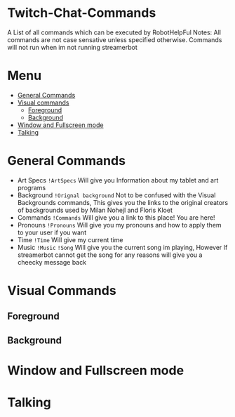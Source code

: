 # Twitch-Chat-Commands
A List of all commands which can be executed by RobotHelpFul
Notes: All commands are not case sensative unless specified otherwise. Commands will not run when im not running streamerbot 

# Menu
* [General Commands](https://github.com/Robotrowful/Twitch-Chat-Commands/tree/main?tab=readme-ov-file#general-commands)
* [Visual commands](https://github.com/Robotrowful/Twitch-Chat-Commands/tree/main?tab=readme-ov-file#Visual-commands)
  * [Foreground](https://github.com/Robotrowful/Twitch-Chat-Commands/tree/main?tab=readme-ov-file#foreground)
  * [Background](https://github.com/Robotrowful/Twitch-Chat-Commands/tree/main?tab=readme-ov-file#background)
* [Window and Fullscreen mode](https://github.com/Robotrowful/Twitch-Chat-Commands/tree/main?tab=readme-ov-file#window-and-fullscreen-mode)
* [Talking](https://github.com/Robotrowful/Twitch-Chat-Commands/tree/main?tab=readme-ov-file#Talking)

# General Commands
* Art Specs `!ArtSpecs` Will give you Information about my tablet and art programs
* Background `!Orignal background` Not to be confused with the Visual Backgrounds commands, This gives you the links to the original creators of backgrounds used by Milan Nohejl and Floris Kloet
* Commands `!Commands` Will give you a link to this place! You are here! 
* Pronouns `!Pronouns` Will give you my pronouns and how to apply them to your user if you want
* Time `!Time` Will give my current time
* Music `!Music` `!Song` Will give you the current song im playing, However If streamerbot cannot get the song for any reasons will give you a cheecky message back

# Visual Commands
## Foreground

## Background

# Window and Fullscreen mode

# Talking
